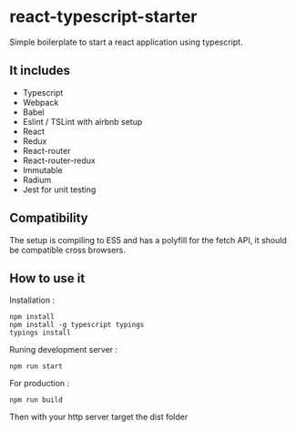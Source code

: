 # react-typescript-starter
Simple boilerplate to start a react application using typescript.


## It includes
- Typescript
- Webpack
- Babel
- Eslint / TSLint with airbnb setup
- React
- Redux
- React-router
- React-router-redux
- Immutable
- Radium
- Jest for unit testing


## Compatibility
The setup is compiling to ES5 and has a polyfill for the fetch API, it should be compatible cross browsers.


## How to use it

Installation :
```
npm install
npm install -g typescript typings
typings install
```

Runing development server :
```
npm run start
```

For production :
```
npm run build
```

Then with your http server target the dist folder
